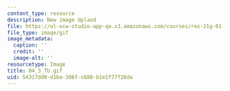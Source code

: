 ```yaml
---
content_type: resource
description: New image Uplaod
file: https://ol-ocw-studio-app-qa.s3.amazonaws.com/courses/res-21g-01-kana-spring-2010/54317dd0d1ba386fc680b1e1f77f26da_04_3_TU.gif
file_type: image/gif
image_metadata:
  caption: ''
  credit: ''
  image-alt: ''
resourcetype: Image
title: 04_3_TU.gif
uid: 54317dd0-d1ba-386f-c680-b1e1f77f26da
---
```

